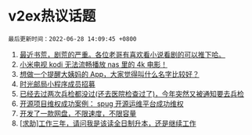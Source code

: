 # v2ex热议话题

`最后更新时间：2022-06-28 14:09:45 +0800`

1. [最近书荒，剧荒的严重。各位老哥有喜欢看小说看剧的可以推下哈。](https://www.v2ex.com/t/862603)
1. [小米电视 kodi 无法流畅播放 nas 里的 4k 电影！](https://www.v2ex.com/t/862484)
1. [想做一个提醒大姨妈的 App，大家觉得叫什么名字比较好？](https://www.v2ex.com/t/862574)
1. [时光邮局小程序成员招募](https://www.v2ex.com/t/862632)
1. [已经去过两次兵检都没过(还去医院检查过了)，今年突然又被通知要去兵检](https://www.v2ex.com/t/862578)
1. [开源项目维权成功案例： spug 开源运维平台成功维权](https://www.v2ex.com/t/862599)
1. [开发了一款网盘，不限速度，不限容量](https://www.v2ex.com/t/862608)
1. [[求助]工作三年，请问我是该读全日制升本，还是继续工作](https://www.v2ex.com/t/862648)

